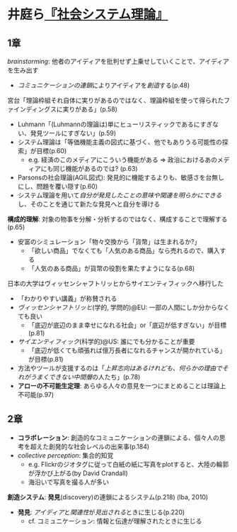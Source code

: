 # 井庭ら[『社会システム理論』](urn:isbn:4766418921)

## 1章
*brainstorming*: 他者のアイディアを批判せず上乗せしていくことで、アイディアを生み出す
- *コミュニケーションの連鎖*によりアイディアを*創造*する(p.48)

宮台「理論枠組それ自体に実りがあるのではなく、理論枠組を使って得られたファインディングスに実りがある」(p.58)
- Luhmann「(Luhmannの理論は)単にヒューリスティックであるにすぎない、発見ツールにすぎない」(p.59)
- システム理論は「等価機能主義の図式に基づく、他でもありうる可能性の探索」が目標(p.60)
	- e.g. 経済のこのメディアにこういう機能がある ⇒ 政治におけるあのメディアにも同じ機能があるのでは? (p.63)
- Parsonsの社会理論(AGIL図式): 発見的に機能するよりも、敏感さを台無しにし、問題を覆い隠す(p.60)
- システム理論を用いて*自分が発見したことの意味や関連を明らかにできる*し、そのことを通じて新たな発見へと自分を導ける

**構成的理解**: 対象の物事を分解・分析するのではなく、構成することで理解する(p.65)
- 安富のシミュレーション「物々交換から「貨幣」は生まれるか?」
	- 「欲しい商品」でなくても「人気のある商品」なら売れるので、購入する
	- 「人気のある商品」が貨幣の役割を果たすようになる(p.68)

日本の大学はヴィッセンシャフトリッヒからサイエンティフィックへ移行した
- 「わかりやすい講義」が称賛される
- *ヴィッセンシャフトリッヒ*(学的, 学問的)@EU: 一部の人間にしか分からなくても良い
	- 「底辺が底辺のまま幸せになれる社会」or「底辺が低すぎない」が目標(p.81)
- *サイエンティフィック*(科学的)@US: 誰にでも分かることが重要
	- 「底辺が低くても頑張れば億万長者になれるチャンスが開かれている」が目標(p.81)
- 方法やツールが支援するのは「*上昇志向はあるけれども、何らかの理由でそれがうまくできない中間層*の人たち」(p.78)
- **アローの不可能生定理**: あらゆる人々の意見を一つにまとめることは理論上不可能(p.97)


## 2章
- **コラボレーション**: 創造的なコミュニケーションの連鎖による、個々人の思考を超えた創発的な社会レベルの出来事(p.184)
- *collective perception*: 集合的知覚
	- e.g. Flickrのジオタグに従って白紙の紙に写真をplotすると、大陸の輪郭が浮かび上がる(by David Crandall)
	- 海沿いで写真を撮る人が多い

**創造システム**: **発見**(discovery)の連鎖によるシステム(p.218) (Iba, 2010)
- **発見**: *アイディア*と*関連性*が*見出される*ときに生じる(p.220)
	- cf. コミュニケーション: 情報と伝達が理解されたときに生じる
